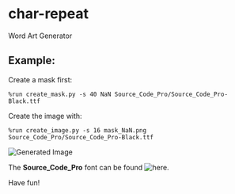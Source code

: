# char-repeat
Word Art Generator

Example:
--------
Create a mask first:
```
%run create_mask.py -s 40 NaN Source_Code_Pro/Source_Code_Pro-Black.ttf
```
Create the image with:
```
%run create_image.py -s 16 mask_NaN.png Source_Code_Pro/Source_Code_Pro-Black.ttf
```

![Generated Image](https://cdn.rawgit.com/hochthom/char-repeat/master/example/img_NaN.png)

The **Source_Code_Pro** font can be found ![here](https://www.google.com/fonts).

Have fun!
